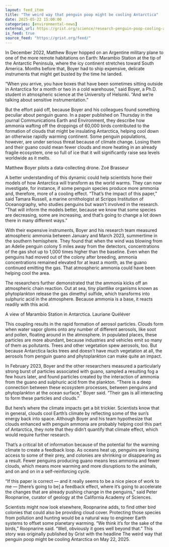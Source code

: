 ```yaml
---
layout: feed_item
title: "The weird way that penguin poop might be cooling Antarctica"
date: 2025-05-22 15:00:00
categories: [environmental-news]
external_url: https://grist.org/science/research-penguin-poop-cooling-antarctica/
is_feed: true
source_feed: "https://grist.org/feed/"
---
```


In December 2022, Matthew Boyer hopped on an Argentine military plane to one of the more remote habitations on Earth: Marambio Station at the tip of the Antarctic Peninsula, where the icy continent stretches toward South America. Months before that, Boyer had to ship expensive, delicate instruments that might get busted by the time he landed.



“When you arrive, you have boxes that have been sometimes sitting outside in Antarctica for a month or two in a cold warehouse,” said Boyer, a Ph.D. student in atmospheric science at the University of Helsinki. “And we&#8217;re talking about sensitive instrumentation.”



But the effort paid off, because Boyer and his colleagues found something peculiar about penguin guano. In a paper published on Thursday in the journal Communications Earth and Environment, they describe how ammonia wafting off the droppings of 60,000 birds contributed to the formation of clouds that might be insulating Antarctica, helping cool down an otherwise rapidly warming continent. Some penguin populations, however, are under serious threat because of climate change. Losing them and their guano could mean fewer clouds and more heating in an already fragile ecosystem, one so full of ice that it will significantly raise sea levels worldwide as it melts.



Matthew Boyer pilots a data-collecting drone. Zoé Brasseur



A better understanding of this dynamic could help scientists hone their models of how Antarctica will transform as the world warms. They can now investigate, for instance, if some penguin species produce more ammonia and, therefore, more of a cooling effect. “That&#8217;s the impact of this paper,” said Tamara Russell, a marine ornithologist at Scripps Institution of Oceanography, who studies penguins but wasn’t involved in the research. “That will inform the models better, because we know that some species are decreasing, some are increasing, and that&#8217;s going to change a lot down there in many different ways.”&nbsp;



With their expensive instruments, Boyer and his research team measured atmospheric ammonia between January and March 2023, summertime in the southern hemisphere. They found that when the wind was blowing from an Adelie penguin colony 5 miles away from the detectors, concentrations of the gas shot up to 1,000 times higher than the baseline. Even when the penguins had moved out of the colony after breeding, ammonia concentrations remained elevated for at least a month, as the guano continued emitting the gas. That atmospheric ammonia could have been helping cool the area.



The researchers further demonstrated that the ammonia kicks off an atmospheric chain reaction. Out at sea, tiny plantlike organisms known as phytoplankton release the gas dimethyl sulfide, which transforms into sulphuric acid in the atmosphere. Because ammonia is a base, it reacts readily with this acid. 



A view of Marambio Station in Antarctica.
 Lauriane Quéléver



This coupling results in the rapid formation of aerosol particles. Clouds form when water vapor gloms onto any number of different aerosols, like soot and pollen, floating around in the atmosphere. In populated places, these particles are more abundant, because industries and vehicles emit so many of them as pollutants. Trees and other vegetation spew aerosols, too. But because Antarctica lacks trees and doesn’t have much vegetation at all, the aerosols from penguin guano and phytoplankton can make quite an impact.&nbsp;



In February 2023, Boyer and the other researchers measured a particularly strong burst of particles associated with guano, sampled a resulting fog a few hours later, and found particles created by the interaction of ammonia from the guano and sulphuric acid from the plankton. “There is a deep connection between these ecosystem processes, between penguins and phytoplankton at the ocean surface,” Boyer said. “Their gas is all interacting to form these particles and clouds.”



But here’s where the climate impacts get a bit trickier. Scientists know that in general, clouds cool Earth’s climate by reflecting some of the sun’s energy back into space. Although Boyer and his team hypothesize that clouds enhanced with penguin ammonia are probably helping cool this part of Antarctica, they note that they didn’t quantify that climate effect, which would require further research.



That’s a critical bit of information because of the potential for the warming climate to create a feedback loop. As oceans heat up, penguins are losing access to some of their prey, and colonies are shrinking or disappearing as a result. Fewer penguins producing guano means less ammonia and fewer clouds, which means more warming and more disruptions to the animals, and on and on in a self-reinforcing cycle.&nbsp;



“If this paper is correct — and it really seems to be a nice piece of work to me — [there’s going to be] a feedback effect, where it&#8217;s going to accelerate the changes that are already pushing change in the penguins,” said Peter Roopnarine, curator of geology at the California Academy of Sciences.



Scientists might now look elsewhere, Roopnarine adds, to find other bird colonies that could also be providing cloud cover. Protecting those species from pollution and hunting would be a natural way to engineer Earth systems to offset some planetary warming. “We think it&#8217;s for the sake of the birds,” Roopnarine said. “Well, obviously it goes well beyond that.”
This story was originally published by Grist with the headline The weird way that penguin poop might be cooling Antarctica on May 22, 2025.
